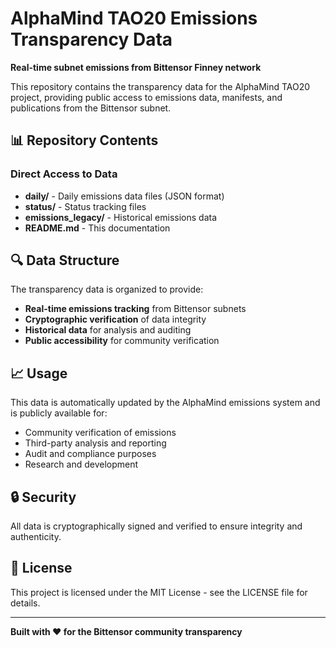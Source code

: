 # AlphaMind TAO20 Emissions Transparency Data

**Real-time subnet emissions from Bittensor Finney network**

This repository contains the transparency data for the AlphaMind TAO20 project, providing public access to emissions data, manifests, and publications from the Bittensor subnet.

## 📊 Repository Contents

### Direct Access to Data

- **daily/** - Daily emissions data files (JSON format)
- **status/** - Status tracking files  
- **emissions_legacy/** - Historical emissions data
- **README.md** - This documentation

## 🔍 Data Structure

The transparency data is organized to provide:

- **Real-time emissions tracking** from Bittensor subnets
- **Cryptographic verification** of data integrity
- **Historical data** for analysis and auditing
- **Public accessibility** for community verification

## 📈 Usage

This data is automatically updated by the AlphaMind emissions system and is publicly available for:

- Community verification of emissions
- Third-party analysis and reporting
- Audit and compliance purposes
- Research and development

## 🔒 Security

All data is cryptographically signed and verified to ensure integrity and authenticity.

## 📄 License

This project is licensed under the MIT License - see the LICENSE file for details.

---

**Built with ❤️ for the Bittensor community transparency**
